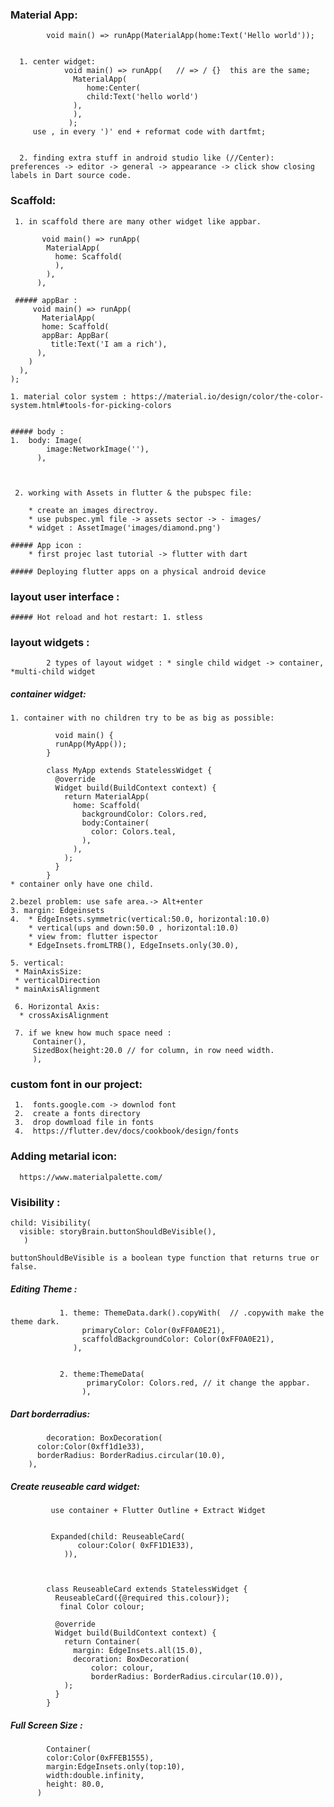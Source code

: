 
### Material App:
            void main() => runApp(MaterialApp(home:Text('Hello world'));
            
            
      1. center widget:
                void main() => runApp(   // => / {}  this are the same;
                  MaterialApp(
                     home:Center(
                     child:Text('hello world')
                  ),
                  ),
                 );
         use , in every ')' end + reformat code with dartfmt;
         
         
      2. finding extra stuff in android studio like (//Center):  preferences -> editor -> general -> appearance -> click show closing labels in Dart source code.
            
         
  ### Scaffold: 
     1. in scaffold there are many other widget like appbar.

           void main() => runApp(
            MaterialApp(
              home: Scaffold(
              ),
            ),
          ),
          
     ##### appBar :
         void main() => runApp(
           MaterialApp(
           home: Scaffold(
           appBar: AppBar(
             title:Text('I am a rich'),
          ),
        )
      ),
    );
    
    1. material color system : https://material.io/design/color/the-color-system.html#tools-for-picking-colors
    
    
    ##### body :
    1.  body: Image(
            image:NetworkImage(''),
          ),
         
      
      
     2. working with Assets in flutter & the pubspec file:
     
        * create an images directroy.
        * use pubspec.yml file -> assets sector -> - images/
        * widget : AssetImage('images/diamond.png')
        
    ##### App icon :
        * first projec last tutorial -> flutter with dart
        
    ##### Deploying flutter apps on a physical android device
    
  ### layout user interface :
    ##### Hot reload and hot restart: 1. stless
    
 
  ### layout widgets :
            2 types of layout widget : * single child widget -> container, *multi-child widget
  ##### container widget: 
    1. container with no children try to be as big as possible:
                        
              void main() {
              runApp(MyApp());
            }

            class MyApp extends StatelessWidget {
              @override
              Widget build(BuildContext context) {
                return MaterialApp(
                  home: Scaffold(
                    backgroundColor: Colors.red,
                    body:Container(
                      color: Colors.teal,
                    ),
                  ),
                );
              }
            }
    * container only have one child.  
            
    2.bezel problem: use safe area.-> Alt+enter
    3. margin: Edgeinsets
    4.  * EdgeInsets.symmetric(vertical:50.0, horizontal:10.0) 
        * vertical(ups and down:50.0 , horizontal:10.0) 
        * view from: flutter ispector 
        * EdgeInsets.fromLTRB(), EdgeInsets.only(30.0),
        
    5. vertical:
     * MainAxisSize: 
     * verticalDirection
     * mainAxisAlignment
     
     6. Horizontal Axis:
      * crossAxisAlignment
      
     7. if we knew how much space need :
         Container(),
         SizedBox(height:20.0 // for column, in row need width.
         ),
         
   ### custom font in our project:
     1.  fonts.google.com -> downlod font
     2.  create a fonts directory
     3.  drop dowmload file in fonts
     4.  https://flutter.dev/docs/cookbook/design/fonts
     
     
  ### Adding metarial icon:
      https://www.materialpalette.com/
      
  ### Visibility :
  
    child: Visibility(
      visible: storyBrain.buttonShouldBeVisible(),
       )
       
    buttonShouldBeVisible is a boolean type function that returns true or false.
    
    
   ##### Editing Theme :
               1. theme: ThemeData.dark().copyWith(  // .copywith make the theme dark.
                    primaryColor: Color(0xFF0A0E21),
                    scaffoldBackgroundColor: Color(0xFF0A0E21),
                  ),
    
       
               2. theme:ThemeData(
                     primaryColor: Colors.red, // it change the appbar.
                    ),
                    
   ##### Dart borderradius:
            decoration: BoxDecoration(
          color:Color(0xff1d1e33),
          borderRadius: BorderRadius.circular(10.0),
        ),
        
   ##### Create reuseable card widget:
             use container + Flutter Outline + Extract Widget 
            
            
             Expanded(child: ReuseableCard(
                   colour:Color( 0xFF1D1E33),
                )),
                
                
                
            class ReuseableCard extends StatelessWidget {
              ReuseableCard({@required this.colour});
               final Color colour;

              @override
              Widget build(BuildContext context) {
                return Container(
                  margin: EdgeInsets.all(15.0),
                  decoration: BoxDecoration(
                      color: colour,
                      borderRadius: BorderRadius.circular(10.0)),
                );
              }
            }
         
         
   ##### Full Screen Size :
            Container(
            color:Color(0xFFEB1555),
            margin:EdgeInsets.only(top:10),
            width:double.infinity,
            height: 80.0,
          )
           
  
              
               
         
